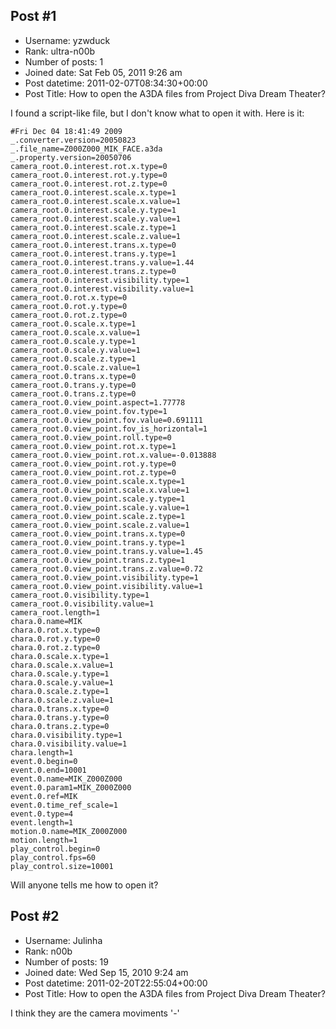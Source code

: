 ## Post #1
- Username: yzwduck
- Rank: ultra-n00b
- Number of posts: 1
- Joined date: Sat Feb 05, 2011 9:26 am
- Post datetime: 2011-02-07T08:34:30+00:00
- Post Title: How to open the A3DA files from Project Diva Dream Theater?

I found a script-like file, but I don't know what to open it with. Here is it:

```
#Fri Dec 04 18:41:49 2009
_.converter.version=20050823
_.file_name=Z000Z000_MIK_FACE.a3da
_.property.version=20050706
camera_root.0.interest.rot.x.type=0
camera_root.0.interest.rot.y.type=0
camera_root.0.interest.rot.z.type=0
camera_root.0.interest.scale.x.type=1
camera_root.0.interest.scale.x.value=1
camera_root.0.interest.scale.y.type=1
camera_root.0.interest.scale.y.value=1
camera_root.0.interest.scale.z.type=1
camera_root.0.interest.scale.z.value=1
camera_root.0.interest.trans.x.type=0
camera_root.0.interest.trans.y.type=1
camera_root.0.interest.trans.y.value=1.44
camera_root.0.interest.trans.z.type=0
camera_root.0.interest.visibility.type=1
camera_root.0.interest.visibility.value=1
camera_root.0.rot.x.type=0
camera_root.0.rot.y.type=0
camera_root.0.rot.z.type=0
camera_root.0.scale.x.type=1
camera_root.0.scale.x.value=1
camera_root.0.scale.y.type=1
camera_root.0.scale.y.value=1
camera_root.0.scale.z.type=1
camera_root.0.scale.z.value=1
camera_root.0.trans.x.type=0
camera_root.0.trans.y.type=0
camera_root.0.trans.z.type=0
camera_root.0.view_point.aspect=1.77778
camera_root.0.view_point.fov.type=1
camera_root.0.view_point.fov.value=0.691111
camera_root.0.view_point.fov_is_horizontal=1
camera_root.0.view_point.roll.type=0
camera_root.0.view_point.rot.x.type=1
camera_root.0.view_point.rot.x.value=-0.013888
camera_root.0.view_point.rot.y.type=0
camera_root.0.view_point.rot.z.type=0
camera_root.0.view_point.scale.x.type=1
camera_root.0.view_point.scale.x.value=1
camera_root.0.view_point.scale.y.type=1
camera_root.0.view_point.scale.y.value=1
camera_root.0.view_point.scale.z.type=1
camera_root.0.view_point.scale.z.value=1
camera_root.0.view_point.trans.x.type=0
camera_root.0.view_point.trans.y.type=1
camera_root.0.view_point.trans.y.value=1.45
camera_root.0.view_point.trans.z.type=1
camera_root.0.view_point.trans.z.value=0.72
camera_root.0.view_point.visibility.type=1
camera_root.0.view_point.visibility.value=1
camera_root.0.visibility.type=1
camera_root.0.visibility.value=1
camera_root.length=1
chara.0.name=MIK
chara.0.rot.x.type=0
chara.0.rot.y.type=0
chara.0.rot.z.type=0
chara.0.scale.x.type=1
chara.0.scale.x.value=1
chara.0.scale.y.type=1
chara.0.scale.y.value=1
chara.0.scale.z.type=1
chara.0.scale.z.value=1
chara.0.trans.x.type=0
chara.0.trans.y.type=0
chara.0.trans.z.type=0
chara.0.visibility.type=1
chara.0.visibility.value=1
chara.length=1
event.0.begin=0
event.0.end=10001
event.0.name=MIK_Z000Z000
event.0.param1=MIK_Z000Z000
event.0.ref=MIK
event.0.time_ref_scale=1
event.0.type=4
event.length=1
motion.0.name=MIK_Z000Z000
motion.length=1
play_control.begin=0
play_control.fps=60
play_control.size=10001

```


Will anyone tells me how to open it?
## Post #2
- Username: Julinha
- Rank: n00b
- Number of posts: 19
- Joined date: Wed Sep 15, 2010 9:24 am
- Post datetime: 2011-02-20T22:55:04+00:00
- Post Title: How to open the A3DA files from Project Diva Dream Theater?

I think they are the camera moviments '-'
